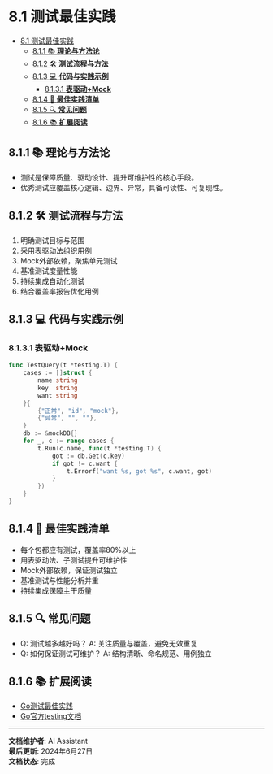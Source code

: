 # 8.1 测试最佳实践

<!-- TOC START -->
- [8.1 测试最佳实践](#81-测试最佳实践)
  - [8.1.1 📚 **理论与方法论**](#811--理论与方法论)
  - [8.1.2 🛠️ **测试流程与方法**](#812-️-测试流程与方法)
  - [8.1.3 💻 **代码与实践示例**](#813--代码与实践示例)
    - [8.1.3.1 **表驱动+Mock**](#8131-表驱动mock)
  - [8.1.4 🎯 **最佳实践清单**](#814--最佳实践清单)
  - [8.1.5 🔍 **常见问题**](#815--常见问题)
  - [8.1.6 📚 **扩展阅读**](#816--扩展阅读)
<!-- TOC END -->

## 8.1.1 📚 **理论与方法论**

- 测试是保障质量、驱动设计、提升可维护性的核心手段。
- 优秀测试应覆盖核心逻辑、边界、异常，具备可读性、可复现性。

## 8.1.2 🛠️ **测试流程与方法**

1. 明确测试目标与范围
2. 采用表驱动法组织用例
3. Mock外部依赖，聚焦单元测试
4. 基准测试度量性能
5. 持续集成自动化测试
6. 结合覆盖率报告优化用例

## 8.1.3 💻 **代码与实践示例**

### 8.1.3.1 **表驱动+Mock**

```go
func TestQuery(t *testing.T) {
    cases := []struct {
        name string
        key  string
        want string
    }{
        {"正常", "id", "mock"},
        {"异常", "", ""},
    }
    db := &mockDB{}
    for _, c := range cases {
        t.Run(c.name, func(t *testing.T) {
            got := db.Get(c.key)
            if got != c.want {
                t.Errorf("want %s, got %s", c.want, got)
            }
        })
    }
}
```

## 8.1.4 🎯 **最佳实践清单**

- 每个包都应有测试，覆盖率80%以上
- 用表驱动法、子测试提升可维护性
- Mock外部依赖，保证测试独立
- 基准测试与性能分析并重
- 持续集成保障主干质量

## 8.1.5 🔍 **常见问题**

- Q: 测试越多越好吗？
  A: 关注质量与覆盖，避免无效重复
- Q: 如何保证测试可维护？
  A: 结构清晰、命名规范、用例独立

## 8.1.6 📚 **扩展阅读**

- [Go测试最佳实践](https://geektutu.com/post/hpg-golang-test-best-practice.html)
- [Go官方testing文档](https://golang.org/pkg/testing/)

---

**文档维护者**: AI Assistant  
**最后更新**: 2024年6月27日  
**文档状态**: 完成
